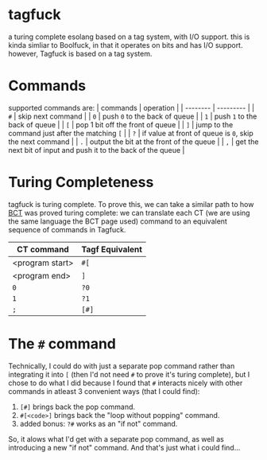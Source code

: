 # tagfuck
a turing complete esolang based on a tag system, with I/O support.
this is kinda simliar to Boolfuck, in that it operates on bits and has I/O support.
however, Tagfuck is based on a tag system.

# Commands

supported commands are:
| commands | operation |
| -------- | --------- |
| `#` | skip next command |
| `0` | push `0` to the back of queue |
| `1` | push `1` to the back of queue |
| `[` | pop 1 bit off the front of queue |
| `]` | jump to the command just after the matching `[` |
| `?` | if value at front of queue is `0`, skip the next command |
| `.` | output the bit at the front of the queue |
| `,` | get the next bit of input and push it to the back of the queue |

# Turing Completeness
tagfuck is turing complete. To prove this, we can take a similar path to how [BCT](https://esolangs.org/wiki/Bitwise_Cyclic_Tag) was proved turing complete: we can translate each CT (we are using the same language the BCT page used) command to an equivalent sequence of commands in Tagfuck.

| CT command | Tagf Equivalent |
| ---------- | --------------- |
| \<program start\> | `#[` |
| \<program end\> | `]` |
| `0` | `?0` |
| `1` | `?1` |
| `;` | `[#]` |

# The `#` command
Technically, I could do with just a separate pop command rather than integrating it into `[` (then I'd not need `#` to prove it's turing complete), but I chose to do what I did because I found that `#` interacts nicely with other commands in atleast 3 convenient ways (that I could find):
 1. `[#]` brings back the pop command.
 2. `#[<code>]` brings back the "loop without popping" command.
 3. added bonus: `?#` works as an "if not" command.

So, it alows what I'd get with a separate pop command, as well as introducing a new "if not" command. And that's just what i could find...
